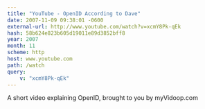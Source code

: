 ```yaml
---
title: "YouTube - OpenID According to Dave"
date: 2007-11-09 09:38:01 -0600
external-url: http://www.youtube.com/watch?v=xcmY8Pk-qEk
hash: 58b624e823b605d19011e89d3852bff8
year: 2007
month: 11
scheme: http
host: www.youtube.com
path: /watch
query:
    v: "xcmY8Pk-qEk"
---
```


A short video explaining OpenID, brought to you by myVidoop.com
